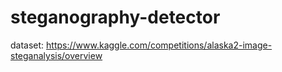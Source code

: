 # steganography-detector

dataset: https://www.kaggle.com/competitions/alaska2-image-steganalysis/overview
